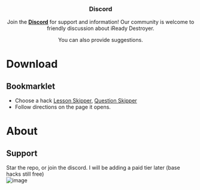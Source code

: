<div align="center">
  
  ### Discord

  Join the **[Discord]([https://discord.gg/pujbPqMyPF](https://discord.gg/8EQ4awF6RB))** for support and information! Our community is welcome to friendly discussion about iReady Destroyer.

  You can also provide suggestions.
</div>

# Download 
## Bookmarklet 

* Choose a hack [Lesson Skipper](https://github.com/ilytobias/Khan-Destroyer/blob/main/cheats/answer_overwrite.md), [Question Skipper](https://github.com/ilytobias/Khan-Destroyer/blob/main/cheats/auto_answer.md)
* Follow directions on the page it opens. 

# About

## Support
Star the repo, or join the discord. I will be adding a paid tier later (base hacks still free)
<br>
![image](https://github.com/ilytobias/Khan-Destroyer/assets/165577429/673061fc-c131-423b-a81b-daf862b96493)

